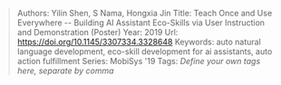> Authors: Yilin Shen, S Nama, Hongxia Jin
> Title: Teach Once and Use Everywhere -- Building AI Assistant Eco-Skills via User Instruction and Demonstration (Poster)
> Year: 2019
> Url: https://doi.org/10.1145/3307334.3328648
> Keywords: auto natural language development, eco-skill development for ai assistants, auto action fulfillment
> Series: MobiSys '19
> Tags: *Define your own tags here, separate by comma*